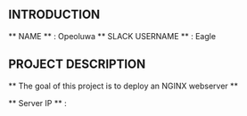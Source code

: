 ## INTRODUCTION
** NAME ** : Opeoluwa
** SLACK USERNAME ** : Eagle

## PROJECT DESCRIPTION
** The goal of this project is to deploy an NGINX webserver **

** Server IP ** : 
